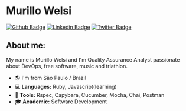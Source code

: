 # Murillo Welsi 
[![Github Badge](https://img.shields.io/badge/-Github-000?style=flat-square&logo=Github&logoColor=white&link=https://github.com/murillowelsi)](https://github.com/murillowelsi)
[![Linkedin Badge](https://img.shields.io/badge/-LinkedIn-blue?style=flat-square&logo=Linkedin&logoColor=white&link=https://www.linkedin.com/in/murillowelsi)](https://www.linkedin.com/in/murillowelsi)
[![Twitter Badge](https://img.shields.io/badge/-Twitter-1ca0f1?style=flat-square&labelColor=1ca0f1&logo=twitter&logoColor=white&link=https://twitter.com/murillowelsi)](https://twitter.com/murillowelsi)

## About me: 

My name is Murillo Welsi and I'm Quality Assurance Analyst passionate about DevOps, free software, music and triathlon.

- 🌎 I'm from São Paulo / Brazil
- 💻 **Languages:** Ruby, Javascript(learning)
- 🔧 **Tools:** Rspec, Capybara, Cucumber, Mocha, Chai, Postman
- 🎓 **Academic:** Software Development
